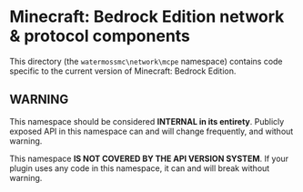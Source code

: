 # Minecraft: Bedrock Edition network & protocol components
This directory (the `watermossmc\network\mcpe` namespace) contains code specific to the current version of Minecraft: Bedrock Edition.

## WARNING
This namespace should be considered **INTERNAL in its entirety**. Publicly exposed API in this namespace can and will change frequently, and without warning.

This namespace **IS NOT COVERED BY THE API VERSION SYSTEM**. If your plugin uses any code in this namespace, it can and will break without warning.
